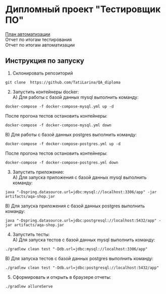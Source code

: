 
# Дипломный проект "Тестировщик ПО"
[План автоматизации](https://github.com/TatiLarina/QA_diploma/blob/main/docs/Plan.md)
<br> Отчет по итогам тестирования
<br> Отчет по итогам автоматизации

## Инструкция по запуску

1. Склонировать репозиторий
```
git clone  https://github.com/TatiLarina/QA_diploma
```
2. Запустить контейнеры docker:
<br> А) Для работы с базой данных mysql выполнить команду:
```
docker-compose -f docker-compose-mysql.yml up -d 
```
После прогона тестов остановить контейнеры:
```
docker-compose -f docker-compose-mysql.yml down
```
B) Для работы с базой данных postgres выполнить команду:
```
docker-compose -f docker-compose-postgres.yml up -d 
```
После прогона тестов остановить контейнеры:
```
docker-compose -f docker-compose-postgres.yml down
```
3. Запустить приложение:
<br> A) Для запуска приложения с базой данных mysql выполнить команду:
```
java "-Dspring.datasource.url=jdbc:mysql://localhost:3306/app" -jar artifacts/aqa-shop.jar
```
B) Для запуска приложения с базой данных postgres выполнить команду:
```
java "-Dspring.datasource.url=jdbc:postgresql://localhost:5432/app" -jar artifacts/aqa-shop.jar
```
4. Запустить тесты:
<br> А) Для запуска тестов с базой данных mysql выполнить команду:
```
./gradlew clean test "-Ddb.url=jdbc:mysql://localhost:3306/app"
```
B) Для запуска тестов с базой данных postgres выполнить команду:
```
./gradlew clean test "-Ddb.url=jdbc:postgresql://localhost:5432/app"
```
5. Сформировать и открыть в браузере отчеты:
```
./gradlew allureServe
```